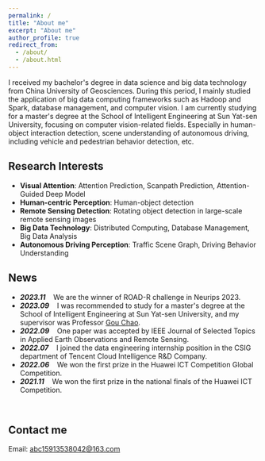 ```yaml
---
permalink: /
title: "About me"
excerpt: "About me"
author_profile: true
redirect_from: 
  - /about/
  - /about.html
---
```


I received my bachelor's degree in data science and big data technology from China University of Geosciences. During this period, I mainly studied the application of big data computing frameworks such as Hadoop and Spark, database management, and computer vision.
I am currently studying for a master's degree at the School of Intelligent Engineering at Sun Yat-sen University, focusing on computer vision-related fields. Especially in human-object interaction detection, scene understanding of autonomous driving, including vehicle and pedestrian behavior detection, etc.


Research Interests
------
- **Visual Attention**: Attention Prediction, Scanpath Prediction, Attention-Guided Deep Model
- **Human-centric Perception**: Human-object detection
- **Remote Sensing Detection**: Rotating object detection in large-scale remote sensing images
- **Big Data Technology**: Distributed Computing, Database Management, Big Data Analysis
- **Autonomous Driving Perception**: Traffic Scene Graph, Driving Behavior Understanding


News
------
* ***2023.11*** $~~$ We are the winner of ROAD-R challenge in Neurips 2023.
* ***2023.09*** $~~$ I was recommended to study for a master's degree at the School of Intelligent Engineering at Sun Yat-sen University, and my supervisor was Professor [Gou Chao](https://chaogou.github.io/).
* ***2022.09*** $~~$ One paper was accepted by IEEE Journal of Selected Topics in Applied Earth Observations and Remote Sensing.
* ***2022.07*** $~~$ I joined the data engineering internship position in the CSIG department of Tencent Cloud Intelligence R&D Company.
* ***2022.06*** $~~$ We won the first prize in the Huawei ICT Competition Global Competition.
* ***2021.11*** $~~$ We won the first prize in the national finals of the Huawei ICT Competition.

<br>

Contact me
------
Email: abc15913538042@163.com
